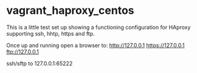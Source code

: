 # vagrant_haproxy_centos
This is a little test set up showing a functioning configuration for HAproxy supporting ssh, hhtp, https and ftp.

Once up and running open a browser to:
http://127.0.0.1
https://127.0.0.1
ftp://127.0.0.1

ssh/sftp to 127.0.0.1:65222

